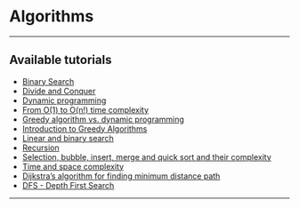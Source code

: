# Algorithms
***

## Available tutorials
- [Binary Search](https://github.com/kyaiooiayk/Python-Programming/blob/main/tutorials/Algorithms/tutorials/GitHub_MD_rendering/Binary%20Search.ipynb)
- [Divide and Conquer](https://github.com/kyaiooiayk/Python-Programming/blob/main/tutorials/Algorithms/tutorials/GitHub_MD_rendering/Divide%20and%20Conquer.ipynb)
- [Dynamic programming](https://github.com/kyaiooiayk/Python-Programming/blob/main/tutorials/Algorithms/tutorials/GitHub_MD_rendering/Dynamic%20programming.ipynb)
- [From O(1) to O(n!) time complexity](https://github.com/kyaiooiayk/Python-Programming/blob/main/tutorials/Algorithms/tutorials/GitHub_MD_rendering/From%20O(1)%20to%20O(n!)%20time%20complexity.ipynb)
- [Greedy algorithm vs. dynamic programming](https://github.com/kyaiooiayk/Python-Programming/blob/main/tutorials/Algorithms/tutorials/GitHub_MD_rendering/Greedy%20algorithm%20vs.%20dynamic%20programming.ipynb)
- [Introduction to Greedy Algorithms](https://github.com/kyaiooiayk/Python-Programming/blob/main/tutorials/Algorithms/tutorials/GitHub_MD_rendering/Introduction%20to%20Greedy%20Algorithms.ipynb)
- [Linear and binary search](https://github.com/kyaiooiayk/Python-Programming/blob/main/tutorials/Algorithms/tutorials/GitHub_MD_rendering/Linear%20and%20binary%20search.ipynb)
- [Recursion](https://github.com/kyaiooiayk/Python-Programming/blob/main/tutorials/Algorithms/tutorials/GitHub_MD_rendering/Recursion.ipynb)
- [Selection, bubble, insert, merge and quick sort and their complexity](https://github.com/kyaiooiayk/Python-Programming/blob/main/tutorials/Algorithms/tutorials/GitHub_MD_rendering/Selection%2C%20bubble%2C%20insert%2C%20merge%20and%20quick%20sort%20and%20their%20complexity.ipynb)
- [Time and space complexity](https://github.com/kyaiooiayk/Python-Programming/blob/main/tutorials/Algorithms/tutorials/GitHub_MD_rendering/Time%20and%20space%20complexity.ipynb)
- [Dijkstra’s algorithm for finding minimum distance path](https://github.com/kyaiooiayk/Python-Programming/blob/main/tutorials/Algorithms/tutorials/GitHub_MD_rendering/Dijkstra%E2%80%99s%20algorithm%20for%20finding%20minimum%20distance%20path.ipynb)
- [DFS - Depth First Search]()
***